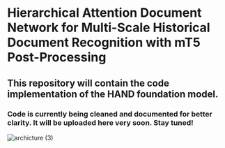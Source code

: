 # Hierarchical Attention Document Network for Multi-Scale Historical Document Recognition with mT5 Post-Processing

## This repository will contain the code implementation of the HAND foundation model.


### Code is currently being cleaned and documented for better clarity. It will be uploaded here very soon. Stay tuned!



![archicture (3)](https://github.com/user-attachments/assets/94522489-50fc-4f87-b106-2b2ec001026f)


